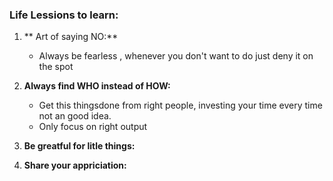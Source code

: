 ### Life Lessions to learn:
1. ** Art of saying NO:**
   - Always be fearless , whenever you don't want to do just deny it on the spot


2. **Always find WHO instead of HOW:**
   - Get this thingsdone from right people, investing your time every time not an good idea.
   - Only focus on right output 

3. **Be greatful for litle things:**

4. **Share your appriciation:**
